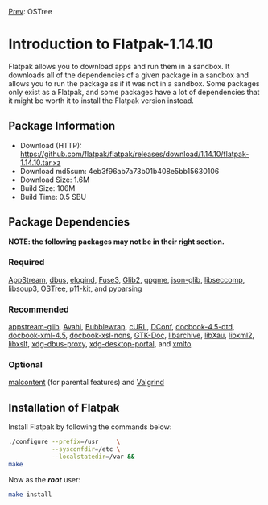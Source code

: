 [Prev](./2-ostree.md): OSTree

# Introduction to Flatpak-1.14.10
Flatpak allows you to download apps and run them in a sandbox. It downloads all
of the dependencies of a given package in a sandbox and allows you to run the
package as if it was not in a sandbox. Some packages only exist as a Flatpak,
and some packages have a lot of dependencies that it might be worth it to
install the Flatpak version instead.

## Package Information
- Download (HTTP): https://github.com/flatpak/flatpak/releases/download/1.14.10/flatpak-1.14.10.tar.xz
- Download md5sum: 4eb3f96ab7a73b01b408e5bb15630106
- Download Size: 1.6M
- Build Size: 106M
- Build Time: 0.5 SBU

## Package Dependencies
**NOTE: the following packages may not be in their right section.**
### Required
  [AppStream](https://linuxfromscratch.org/blfs/view/svn/general/appstream.html),
  [dbus](https://linuxfromscratch.org/blfs/view/svn/general/dbus.html),
  [elogind](https://linuxfromscratch.org/blfs/view/svn/general/elogind.html),
  [Fuse3](https://linuxfromscratch.org/blfs/view/svn/postlfs/fuse.html),
  [Glib2](https://linuxfromscratch.org/blfs/view/svn/general/glib2.html),
  [gpgme](https://linuxfromscratch.org/blfs/view/svn/postlfs/gpgme.html),
  [json-glib](https://linuxfromscratch.org/blfs/view/svn/general/json-glib.html),
  [libseccomp](https://linuxfromscratch.org/blfs/view/svn/general/libseccomp.html),
  [libsoup3](https://linuxfromscratch.org/blfs/view/svn/basicnet/libsoup3.html),
  [OSTree](./2-ostree.md),
  [p11-kit](https://linuxfromscratch.org/blfs/view/svn/postlfs/p11-kit.html), and
  [pyparsing](https://linuxfromscratch.org/blfs/view/svn/general/python-modules.html#pyparsing)

### Recommended
  [appstream-glib](https://linuxfromscratch.org/blfs/view/svn/general/appstream-glib.html),
  [Avahi](https://linuxfromscratch.org/blfs/view/svn/basicnet/avahi.html),
  [Bubblewrap](https://linuxfromscratch.org/blfs/view/svn/general/bubblewrap.html),
  [cURL](https://linuxfromscratch.org/blfs/view/svn/basicnet/curl.html),
  [DConf](https://linuxfromscratch.org/blfs/view/svn/gnome/dconf.html),
  [docbook-4.5-dtd](https://linuxfromscratch.org/blfs/view/svn/pst/docbook-4.5-dtd.html),
  [docbook-xml-4.5](https://linuxfromscratch.org/blfs/view/svn/pst/docbook.html),
  [docbook-xsl-nons](https://linuxfromscratch.org/blfs/view/svn/pst/docbook.html),
  [GTK-Doc](https://linuxfromscratch.org/blfs/view/svn/general/gtk-doc.html),
  [libarchive](https://linuxfromscratch.org/blfs/view/svn/general/libarchive.html),
  [libXau](https://linuxfromscratch.org/blfs/view/svn/x/libXau.html),
  [libxml2](https://linuxfromscratch.org/blfs/view/svn/general/libxml2.html),
  [libxslt](https://linuxfromscratch.org/blfs/view/svn/general/libxslt.html),
  [xdg-dbus-proxy](https://linuxfromscratch.org/blfs/view/svn/general/xdg-dbus-proxy.html),
  [xdg-desktop-portal](https://linuxfromscratch.org/blfs/view/svn/x/xdg-desktop-portal.html), and
  [xmlto](https://linuxfromscratch.org/blfs/view/svn/pst/xmlto.html)
  
### Optional
  [malcontent](https://gitlab.freedesktop.org/pwithnall/malcontent) (for parental features) and
  [Valgrind](https://linuxfromscratch.org/blfs/view/svn/general/valgrind.html)

## Installation of Flatpak

[//]: # (A Flatpak user seems to be unnecessary as Arch does not employ one.)

Install Flatpak by following the commands below:
```Bash
./configure --prefix=/usr     \
            --sysconfdir=/etc \
            --localstatedir=/var &&
make
```

Now as the ***root*** user:
```Bash
make install
```
